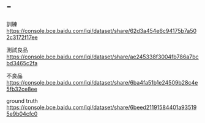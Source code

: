 # -

訓練
https://console.bce.baidu.com/iqi/dataset/share/62d3a454e6c94175b7a502c3172f17ee

測試良品
https://console.bce.baidu.com/iqi/dataset/share/ae245338f3004fb786a7bcbd3465c2fa

不良品
https://console.bce.baidu.com/iqi/dataset/share/6ba4fa51b1e24509b28c4e5fb32ce8ee

ground truth
https://console.bce.baidu.com/iqi/dataset/share/6beed21191584401a935195e9b04cfc0

